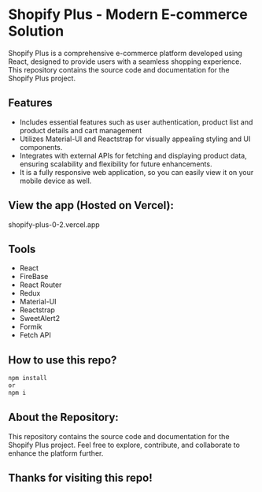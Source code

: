 # Shopify Plus - Modern E-commerce Solution

Shopify Plus is a comprehensive e-commerce platform developed using React, designed to provide users with a seamless shopping experience. This repository contains the source code and documentation for the Shopify Plus project.

## Features

- Includes essential features such as user authentication, product list and product details and cart management
- Utilizes Material-UI and Reactstrap for visually appealing styling and UI components.
- Integrates with external APIs for fetching and displaying product data, ensuring scalability and flexibility for future enhancements.
- It is a fully responsive web application, so you can easily view it on your mobile device as well.

## View the app (Hosted on Vercel):

shopify-plus-0-2.vercel.app

## Tools

- React
- FireBase
- React Router
- Redux
- Material-UI
- Reactstrap
- SweetAlert2
- Formik
- Fetch API

## How to use this repo?

```bash
npm install
or
npm i
```

## About the Repository:

This repository contains the source code and documentation for the Shopify Plus project. Feel free to explore, contribute, and collaborate to enhance the platform further.

## Thanks for visiting this repo!
